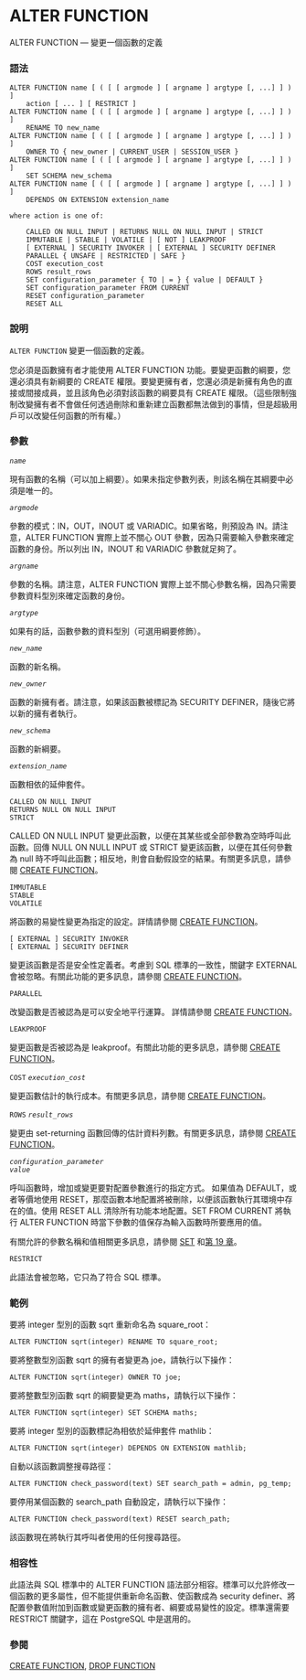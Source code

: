 # ALTER FUNCTION

ALTER FUNCTION — 變更一個函數的定義

### 語法

```text
ALTER FUNCTION name [ ( [ [ argmode ] [ argname ] argtype [, ...] ] ) ]
    action [ ... ] [ RESTRICT ]
ALTER FUNCTION name [ ( [ [ argmode ] [ argname ] argtype [, ...] ] ) ]
    RENAME TO new_name
ALTER FUNCTION name [ ( [ [ argmode ] [ argname ] argtype [, ...] ] ) ]
    OWNER TO { new_owner | CURRENT_USER | SESSION_USER }
ALTER FUNCTION name [ ( [ [ argmode ] [ argname ] argtype [, ...] ] ) ]
    SET SCHEMA new_schema
ALTER FUNCTION name [ ( [ [ argmode ] [ argname ] argtype [, ...] ] ) ]
    DEPENDS ON EXTENSION extension_name

where action is one of:

    CALLED ON NULL INPUT | RETURNS NULL ON NULL INPUT | STRICT
    IMMUTABLE | STABLE | VOLATILE | [ NOT ] LEAKPROOF
    [ EXTERNAL ] SECURITY INVOKER | [ EXTERNAL ] SECURITY DEFINER
    PARALLEL { UNSAFE | RESTRICTED | SAFE }
    COST execution_cost
    ROWS result_rows
    SET configuration_parameter { TO | = } { value | DEFAULT }
    SET configuration_parameter FROM CURRENT
    RESET configuration_parameter
    RESET ALL
```

### 說明

`ALTER FUNCTION` 變更一個函數的定義。

您必須是函數擁有者才能使用 ALTER FUNCTION 功能。要變更函數的綱要，您還必須具有新綱要的 CREATE 權限。要變更擁有者，您還必須是新擁有角色的直接或間接成員，並且該角色必須對該函數的綱要具有 CREATE 權限。（這些限制強制改變擁有者不會做任何透過刪除和重新建立函數都無法做到的事情，但是超級用戶可以改變任何函數的所有權。）

### 參數

_`name`_

現有函數的名稱（可以加上綱要）。如果未指定參數列表，則該名稱在其綱要中必須是唯一的。

_`argmode`_

參數的模式：IN，OUT，INOUT 或 VARIADIC。如果省略，則預設為 IN。請注意，ALTER FUNCTION 實際上並不關心 OUT 參數，因為只需要輸入參數來確定函數的身份。所以列出 IN，INOUT 和 VARIADIC 參數就足夠了。

_`argname`_

參數的名稱。請注意，ALTER FUNCTION 實際上並不關心參數名稱，因為只需要參數資料型別來確定函數的身份。

_`argtype`_

如果有的話，函數參數的資料型別（可選用綱要修飾）。

_`new_name`_

函數的新名稱。

_`new_owner`_

函數的新擁有者。請注意，如果該函數被標記為 SECURITY DEFINER，隨後它將以新的擁有者執行。

_`new_schema`_

函數的新綱要。

_`extension_name`_

函數相依的延伸套件。

`CALLED ON NULL INPUT`  
`RETURNS NULL ON NULL INPUT`  
`STRICT`

CALLED ON NULL INPUT 變更此函數，以便在其某些或全部參數為空時呼叫此函數。回傳 NULL ON NULL INPUT 或 STRICT 變更該函數，以便在其任何參數為 null 時不呼叫此函數；相反地，則會自動假設空的結果。有關更多訊息，請參閱 [CREATE FUNCTION](create-function.md)。

`IMMUTABLE`  
`STABLE`  
`VOLATILE`

將函數的易變性變更為指定的設定。詳情請參閱 [CREATE FUNCTION](create-function.md)。

`[ EXTERNAL ] SECURITY INVOKER`  
`[ EXTERNAL ] SECURITY DEFINER`

變更該函數是否是安全性定義者。考慮到 SQL 標準的一致性，關鍵字 EXTERNAL 會被忽略。有關此功能的更多訊息，請參閱 [CREATE FUNCTION](create-function.md)。

`PARALLEL`

改變函數是否被認為是可以安全地平行運算。 詳情請參閱 [CREATE FUNCTION](create-function.md)。

`LEAKPROOF`

變更函數是否被認為是 leakproof。有關此功能的更多訊息，請參閱 [CREATE FUNCTION](create-function.md)。

`COST` _`execution_cost`_

變更函數估計的執行成本。有關更多訊息，請參閱 [CREATE FUNCTION](create-function.md)。

`ROWS` _`result_rows`_

變更由 set-returning 函數回傳的估計資料列數。有關更多訊息，請參閱 [CREATE FUNCTION](create-function.md)。

_`configuration_parameter`_  
_`value`_

呼叫函數時，增加或變更要對配置參數進行的指定方式。 如果值為 DEFAULT，或者等價地使用 RESET，那麼函數本地配置將被刪除，以便該函數執行其環境中存在的值。使用 RESET ALL 清除所有功能本地配置。SET FROM CURRENT 將執行 ALTER FUNCTION 時當下參數的值保存為輸入函數時所要應用的值。

有關允許的參數名稱和值相關更多訊息，請參閱 [SET](set.md) 和[第 19 章](../../server-administration/server-configuration/)。

`RESTRICT`

此語法會被忽略，它只為了符合 SQL 標準。

### 範例

要將 integer 型別的函數 sqrt 重新命名為 square\_root：

```text
ALTER FUNCTION sqrt(integer) RENAME TO square_root;
```

要將整數型別函數 sqrt 的擁有者變更為 joe，請執行以下操作：

```text
ALTER FUNCTION sqrt(integer) OWNER TO joe;
```

要將整數型別函數 sqrt 的綱要變更為 maths，請執行以下操作：

```text
ALTER FUNCTION sqrt(integer) SET SCHEMA maths;
```

要將 integer 型別的函數標記為相依於延伸套件 mathlib：

```text
ALTER FUNCTION sqrt(integer) DEPENDS ON EXTENSION mathlib;
```

自動以該函數調整搜尋路徑：

```text
ALTER FUNCTION check_password(text) SET search_path = admin, pg_temp;
```

要停用某個函數的 search\_path 自動設定，請執行以下操作：

```text
ALTER FUNCTION check_password(text) RESET search_path;
```

該函數現在將執行其呼叫者使用的任何搜尋路徑。

### 相容性

此語法與 SQL 標準中的 ALTER FUNCTION 語法部分相容。標準可以允許修改一個函數的更多屬性，但不能提供重新命名函數、使函數成為 security definer、將配置參數值附加到函數或變更函數的擁有者、綱要或易變性的設定。標準還需要 RESTRICT 關鍵字，這在 PostgreSQL 中是選用的。

### 參閱

[CREATE FUNCTION](create-function.md), [DROP FUNCTION](drop-function.md)

